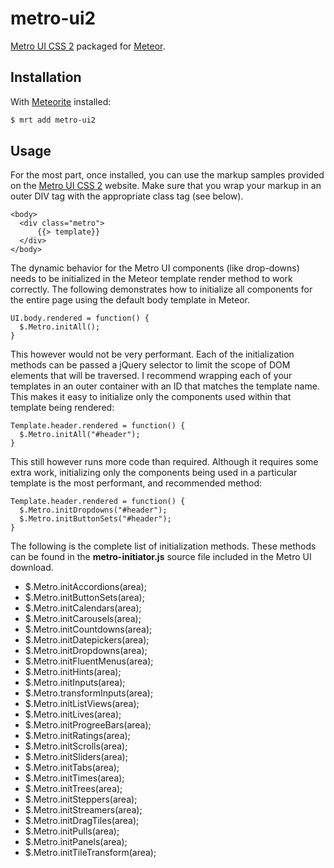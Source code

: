 # metro-ui2

[Metro UI CSS 2](http://metroui.org.ua/) packaged for [Meteor](http://meteor.com).

## Installation

With [Meteorite](https://github.com/oortcloud/meteorite) installed:

```sh
$ mrt add metro-ui2
```

## Usage

For the most part, once installed, you can use the markup samples provided
on the [Metro UI CSS 2](http://metroui.org.ua/) website. Make sure that you wrap
your markup in an outer DIV tag with the appropriate class tag (see below).

```
<body>
  <div class="metro">
      {{> template}}    
  </div>
</body>
```

The dynamic behavior for the Metro UI components (like drop-downs) needs to be initialized
in the Meteor template render method to work correctly. The following demonstrates how
to initialize all components for the entire page using the default body template in Meteor.

```
UI.body.rendered = function() {
  $.Metro.initAll();
}
```

This however would not be very performant. Each of the initialization methods can 
be passed a jQuery selector to limit the scope of DOM elements that will be traversed. I recommend
wrapping each of your templates in an outer container with an ID that matches the template name. This
makes it easy to initialize only the components used within that template being rendered:

```
Template.header.rendered = function() {
  $.Metro.initAll("#header");
}
```

This still however runs more code than required. Although it requires some extra work, initializing
only the components being used in a particular template is the most performant, and recommended method:

```
Template.header.rendered = function() {
  $.Metro.initDropdowns("#header");
  $.Metro.initButtonSets("#header");
}
```

The following is the complete list of initialization methods. These methods can be found in the **metro-initiator.js**
source file included in the Metro UI download.

- $.Metro.initAccordions(area);
- $.Metro.initButtonSets(area);
- $.Metro.initCalendars(area);
- $.Metro.initCarousels(area);
- $.Metro.initCountdowns(area);
- $.Metro.initDatepickers(area);
- $.Metro.initDropdowns(area);
- $.Metro.initFluentMenus(area);
- $.Metro.initHints(area);
- $.Metro.initInputs(area);
- $.Metro.transformInputs(area);
- $.Metro.initListViews(area);
- $.Metro.initLives(area);
- $.Metro.initProgreeBars(area);
- $.Metro.initRatings(area);
- $.Metro.initScrolls(area);
- $.Metro.initSliders(area);
- $.Metro.initTabs(area);
- $.Metro.initTimes(area);
- $.Metro.initTrees(area);
- $.Metro.initSteppers(area);
- $.Metro.initStreamers(area);
- $.Metro.initDragTiles(area);
- $.Metro.initPulls(area);
- $.Metro.initPanels(area);
- $.Metro.initTileTransform(area);
